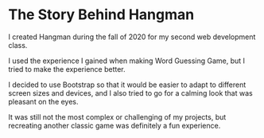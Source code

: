 # The Story Behind Hangman

I created Hangman during the fall of 2020 for my second web development class.

I used the experience I gained when making Word Guessing Game, but I tried to make the experience better.

I decided to use Bootstrap so that it would be easier to adapt to different screen sizes and devices, and I also tried to go for a calming look that was pleasant on the eyes.

It was still not the most complex or challenging of my projects, but recreating another classic game was definitely a fun experience.

